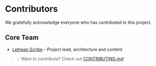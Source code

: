 # Contributors

We gratefully acknowledge everyone who has contributed to this project.

## Core Team
- [Lethean Scribe](https://github.com/lethean-scribe) – Project lead, architecture and content

> 💡 Want to contribute? Check out [CONTRIBUTING.md](CONTRIBUTING.md)!
